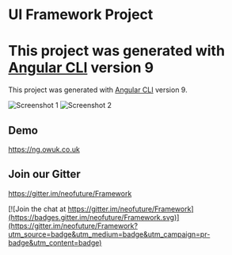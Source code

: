 # UI Framework Project

This project was generated with [Angular CLI](https://github.com/angular/angular-cli) version 9
=======
This project was generated with [Angular CLI](https://github.com/angular/angular-cli) version 9.


![Screenshot 1](https://owuk.co.uk/1.png)
![Screenshot 2](https://owuk.co.uk/2.png)

## Demo

https://ng.owuk.co.uk

## Join our Gitter

https://gitter.im/neofuture/Framework

[![Join the chat at https://gitter.im/neofuture/Framework](https://badges.gitter.im/neofuture/Framework.svg)](https://gitter.im/neofuture/Framework?utm_source=badge&utm_medium=badge&utm_campaign=pr-badge&utm_content=badge)
